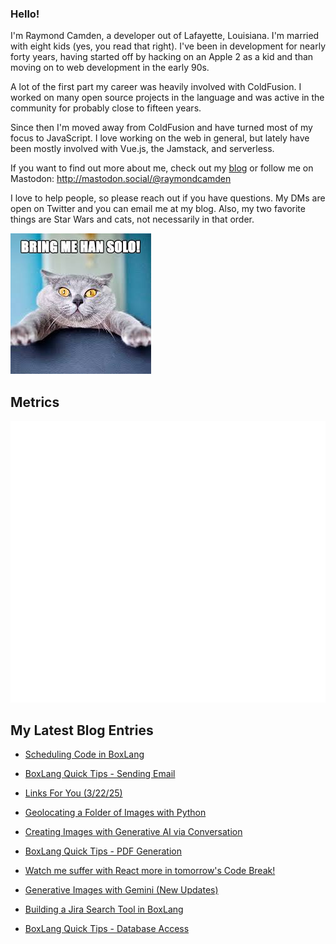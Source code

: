 ### Hello!

I'm Raymond Camden, a developer out of Lafayette, Louisiana. I'm married with eight kids (yes, you read that right). I've been in development for nearly forty years, having started off by hacking on an Apple 2 as a kid and than moving on to web development in the early 90s.

A lot of the first part my career was heavily involved with ColdFusion. I worked on many open source projects in the language and was active in the community for probably close to fifteen years. 

Since then I'm moved away from ColdFusion and have turned most of my focus to JavaScript. I love working on the web in general, but lately have been mostly involved with Vue.js, the Jamstack, and serverless. 

If you want to find out more about me, check out my [blog](https://www.raymondcamden.com) or follow me on Mastodon: <http://mastodon.social/@raymondcamden>

I love to help people, so please reach out if you have questions. My DMs are open on Twitter and you can email me at my blog. Also, my two favorite things are Star Wars and cats, not necessarily in that order.

![Star Wars cat](https://raw.githubusercontent.com/cfjedimaster/cfjedimaster/master/cat.jpg)

## Metrics

<picture>
  <img src="/github-metrics.svg" alt="Metrics">
</picture>

<!-- RSS -->
## My Latest Blog Entries

* [Scheduling Code in BoxLang](https://www.raymondcamden.com/2025/04/04/scheduling-code-in-boxlang)

* [BoxLang Quick Tips - Sending Email](https://www.raymondcamden.com/2025/03/27/boxlang-quick-tips-sending-email)

* [Links For You (3/22/25)](https://www.raymondcamden.com/2025/03/22/links-for-you-32225)

* [Geolocating a Folder of Images with Python](https://www.raymondcamden.com/2025/03/20/geolocating-a-folder-of-images-with-python)

* [Creating Images with Generative AI via Conversation](https://www.raymondcamden.com/2025/03/19/creating-images-with-generative-ai-via-conversation)

* [BoxLang Quick Tips - PDF Generation](https://www.raymondcamden.com/2025/03/18/boxlang-quick-tips-pdf-generation)

* [Watch me suffer with React more in tomorrow's Code Break!](https://www.raymondcamden.com/2025/03/17/watch-me-suffer-with-react-more-in-tomorrows-code-break)

* [Generative Images with Gemini (New Updates)](https://www.raymondcamden.com/2025/03/14/generative-images-with-gemini-new-updates)

* [Building a Jira Search Tool in BoxLang](https://www.raymondcamden.com/2025/03/13/building-a-jira-search-tool-in-boxlang)

* [BoxLang Quick Tips - Database Access](https://www.raymondcamden.com/2025/03/11/boxlang-quick-tips-database-access)

<!-- ENDRSS -->

